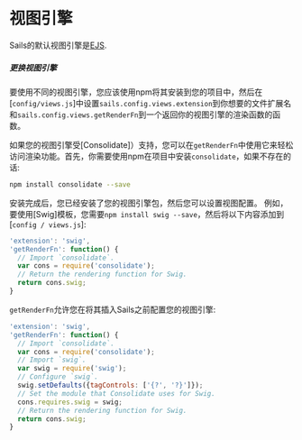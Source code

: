 # 视图引擎

Sails的默认视图引擎是[EJS](https://github.com/mde/ejs).

##### 更换视图引擎

要使用不同的视图引擎，您应该使用npm将其安装到您的项目中，然后在[`config/views.js`]中设置`sails.config.views.extension`到你想要的文件扩展名和`sails.config.views.getRenderFn`到一个返回你的视图引擎的渲染函数的函数。

如果您的视图引擎受[Consolidate]）支持，您可以在`getRenderFn`中使用它来轻松访问渲染功能。首先，你需要使用npm在项目中安装`consolidate`，如果不存在的话:

```bash
npm install consolidate --save
```
安装完成后，您已经安装了您的视图引擎包，然后您可以设置视图配置。 例如，要使用[Swig]模板，您需要`npm install swig --save`，然后将以下内容添加到[`config / views.js`]:

```javascript
'extension': 'swig',
'getRenderFn': function() {
  // Import `consolidate`.
  var cons = require('consolidate');
  // Return the rendering function for Swig.
  return cons.swig;
}
```

`getRenderFn`允许您在将其插入Sails之前配置您的视图引擎:

```javascript
'extension': 'swig',
'getRenderFn': function() {
  // Import `consolidate`.
  var cons = require('consolidate');
  // Import `swig`.
  var swig = require('swig');
  // Configure `swig`.
  swig.setDefaults({tagControls: ['{?', '?}']});
  // Set the module that Consolidate uses for Swig.
  cons.requires.swig = swig;
  // Return the rendering function for Swig.
  return cons.swig;
}
```

<docmeta name="displayName" value="View engines">

